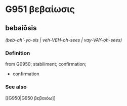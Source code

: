 # G951 βεβαίωσις

## bebaíōsis

_(beb-ah'-yo-sis | veh-VEH-oh-sees | vay-VAY-oh-sees)_

### Definition

from G0950; stabiliment; confirmation; 

- confirmation

### See also

[[G950|G950 βεβαιόω]]
